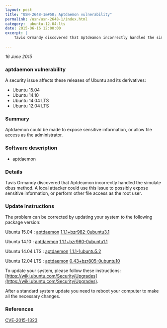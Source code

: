 ```yaml
---
layout: post
title: "USN-2648-1&#58; Aptdaemon vulnerability"
permalink: /usn/usn-2648-1/index.html
category:  ubuntu-12.04-lts
date: 2015-06-16 12:00:00
excerpt: |
    Tavis Ormandy discovered that Aptdeamon incorrectly handled the simulate dbus method. A local attacker could use this issue to possibly expose sensitive information, or perform other file access as the root user. 
    
--- 
```

 
 

*16 June 2015*

### aptdaemon vulnerability

A security issue affects these releases of Ubuntu and its derivatives:

* Ubuntu 15.04
* Ubuntu 14.10
* Ubuntu 14.04 LTS
* Ubuntu 12.04 LTS

### Summary

Aptdaemon could be made to expose sensitive information, or allow file access as the administrator.

### Software description

* aptdaemon 

### Details

Tavis Ormandy discovered that Aptdeamon incorrectly handled the simulate dbus method. A local attacker could use this issue to possibly expose sensitive information, or perform other file access as the root user. 

### Update instructions

The problem can be corrected by updating your system to the following package version:

Ubuntu 15.04
 : [aptdaemon](https://launchpad.net/ubuntu/+source/aptdaemon) <span> [1.1.1+bzr982-0ubuntu3.1](https://launchpad.net/ubuntu/+source/aptdaemon/1.1.1+bzr982-0ubuntu3.1) </span> 

Ubuntu 14.10
 : [aptdaemon](https://launchpad.net/ubuntu/+source/aptdaemon) <span> [1.1.1+bzr980-0ubuntu1.1](https://launchpad.net/ubuntu/+source/aptdaemon/1.1.1+bzr980-0ubuntu1.1) </span> 

Ubuntu 14.04 LTS
 : [aptdaemon](https://launchpad.net/ubuntu/+source/aptdaemon) <span> [1.1.1-1ubuntu5.2](https://launchpad.net/ubuntu/+source/aptdaemon/1.1.1-1ubuntu5.2) </span> 

Ubuntu 12.04 LTS
 : [aptdaemon](https://launchpad.net/ubuntu/+source/aptdaemon) <span> [0.43+bzr805-0ubuntu10](https://launchpad.net/ubuntu/+source/aptdaemon/0.43+bzr805-0ubuntu10) </span> 

To update your system, please follow these instructions: [https://wiki.ubuntu.com/Security/Upgrades](https://wiki.ubuntu.com/Security/Upgrades).

After a standard system update you need to reboot your computer to make all the necessary changes. 

### References

 
 [CVE-2015-1323](http://people.ubuntu.com/~ubuntu-security/cve/CVE-2015-1323)
 

